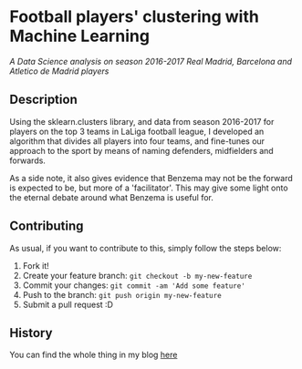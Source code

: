 # Football players' clustering with Machine Learning
_A Data Science analysis on season 2016-2017 Real Madrid, Barcelona and Atletico de Madrid players_

## Description
Using the sklearn.clusters library, and data from season 2016-2017 for players on the top 3 teams in LaLiga football league, I developed an algorithm that divides all players into four teams, and fine-tunes our approach to the sport by means of naming defenders, midfielders and forwards.

As a side note, it also gives evidence that Benzema may not be the forward is expected to be, but more of a 'facilitator'. This may give some light onto the eternal debate around what Benzema is useful for.

## Contributing
As usual, if you want to contribute to this, simply follow the steps below:

1. Fork it!
2. Create your feature branch: `git checkout -b my-new-feature`
3. Commit your changes: `git commit -am 'Add some feature'`
4. Push to the branch: `git push origin my-new-feature`
5. Submit a pull request :D

## History
You can find the whole thing in my blog [here](https://ohduran.wordpress.com/2017/05/24/football-and-machine-learning/)
